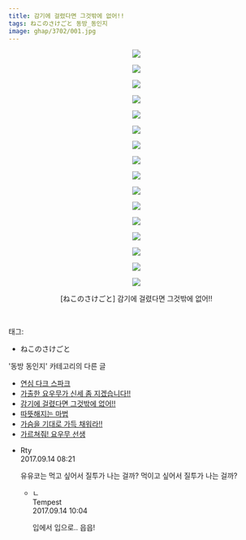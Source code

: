 ```yaml
---
title: 감기에 걸렸다면 그것밖에 없어!!
tags: ねこのさけごと 동방_동인지
image: ghap/3702/001.jpg
---
```

<div class="article">
<p style="text-align: center; clear: none; float: none;"><img src="{{ site.nasurl }}/ghap/3702/001.jpg"/></p>
<p style="text-align: center; clear: none; float: none;"><img src="{{ site.nasurl }}/ghap/3702/002.jpg"/></p>
<p style="text-align: center; clear: none; float: none;"><img src="{{ site.nasurl }}/ghap/3702/003.jpg"/></p>
<p style="text-align: center; clear: none; float: none;"><img src="{{ site.nasurl }}/ghap/3702/004.jpg"/></p>
<p style="text-align: center; clear: none; float: none;"><img src="{{ site.nasurl }}/ghap/3702/005.jpg"/></p>
<p style="text-align: center; clear: none; float: none;"><img src="{{ site.nasurl }}/ghap/3702/006.jpg"/></p>
<p style="text-align: center; clear: none; float: none;"><img src="{{ site.nasurl }}/ghap/3702/007.jpg"/></p>
<p style="text-align: center; clear: none; float: none;"><img src="{{ site.nasurl }}/ghap/3702/008.jpg"/></p>
<p style="text-align: center; clear: none; float: none;"><img src="{{ site.nasurl }}/ghap/3702/009.jpg"/></p>
<p style="text-align: center; clear: none; float: none;"><img src="{{ site.nasurl }}/ghap/3702/010.jpg"/></p>
<p style="text-align: center; clear: none; float: none;"><img src="{{ site.nasurl }}/ghap/3702/011.jpg"/></p>
<p style="text-align: center; clear: none; float: none;"><img src="{{ site.nasurl }}/ghap/3702/012.jpg"/></p>
<p style="text-align: center; clear: none; float: none;"><img src="{{ site.nasurl }}/ghap/3702/013.jpg"/></p>
<p style="text-align: center; clear: none; float: none;"><img src="{{ site.nasurl }}/ghap/3702/014.jpg"/></p>
<p style="text-align: center; clear: none; float: none;"><img src="{{ site.nasurl }}/ghap/3702/015.jpg"/></p>
<p style="text-align: center; clear: none; float: none;"><img src="{{ site.nasurl }}/ghap/3702/016.jpg"/></p>
<p style="text-align: center; clear: none; float: none;">[ねこのさけごと] 감기에 걸렸다면 그것밖에 없어!!</p>
<p><br/></p>
</div><div class="tagTrail">
<p>태그: </p>
<ul>
<li>ねこのさけごと</li>
</ul>
</div><div class="another">
<p>'동방 동인지' 카테고리의 다른 글</p>
<ul>
<li><a href="/2017-09-13-ghap_3704">연심 다크 스파크</a></li>
<li><a href="/2017-09-13-ghap_3703">가출한 요우무가 신세 좀 지겠습니다!!</a></li>
<li><a href="/2017-09-13-ghap_3702">감기에 걸렸다면 그것밖에 없어!!</a></li>
<li><a href="/2017-09-13-ghap_3701">따뜻해지는 마법</a></li>
<li><a href="/2017-09-13-ghap_3700">가슴을 기대로 가득 채워라!!</a></li>
<li><a href="/2017-09-13-ghap_3699">가르쳐줘! 요우무 선생</a></li>
</ul>
</div><div class="cb_module cb_fluid">
<div class="cb_wrt cb_profile">
<div class="comment">
<ul>
<li class="cb_thumb_off" id="comment15082716">
<div class="cb_comment_area">
<div class="cb_info_area">
<div class="cb_section">
<span class="cb_nick_name">Rty</span>
</div>
<div class="cb_section">
<span class="cb_date">2017.09.14 08:21 </span>
</div>
</div>
<div class="cb_dsc_comment">
<p class="cb_dsc">
											유유코는 먹고 싶어서 질투가 나는 걸까? 먹이고 싶어서 질투가 나는 걸까?
										</p>
</div>
<ul>
<li class="cb_thumb_off" id="comment15082755">
<span class="cb_bu_subnode">ㄴ</span>
<div class="cb_comment_area">
<div class="cb_info_area">
<div class="cb_section">
<span class="cb_nick_name">Tempest</span>
</div>
<div class="cb_section">
<span class="cb_date">2017.09.14 10:04 </span>
</div>
</div>
<div class="cb_dsc_comment">
<p class="cb_dsc">
																입에서 입으로.. 읍읍!
															</p>
</div>
</div>
</li>
</ul>
</div></li>
</ul>
</div>
</div><!-- commentList close -->
</div>